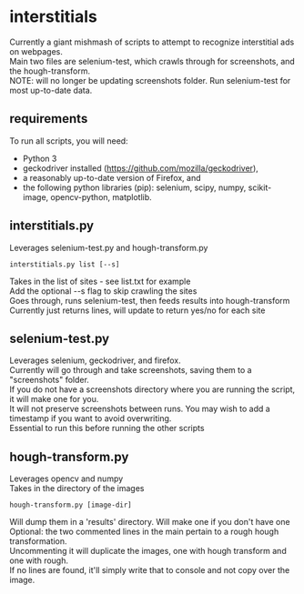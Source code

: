 # interstitials
 Currently a giant mishmash of scripts to attempt to recognize interstitial ads on webpages.  
 Main two files are selenium-test, which crawls through for screenshots, and the hough-transform.  
 NOTE: will no longer be updating screenshots folder. Run selenium-test for most up-to-date data.

requirements
------------- 
To run all scripts, you will need:  
* Python 3
* geckodriver installed (https://github.com/mozilla/geckodriver),
* a reasonably up-to-date version of Firefox, and
* the following python libraries (pip): selenium, scipy, numpy, scikit-image, opencv-python, matplotlib.


interstitials.py
----------------
 Leverages selenium-test.py and hough-transform.py  
 ```
 interstitials.py list [--s]
 ```
 Takes in the list of sites - see list.txt for example  
 Add the optional --s flag to skip crawling the sites  
 Goes through, runs selenium-test, then feeds results into hough-transform  
 Currently just returns lines, will update to return yes/no for each site

selenium-test.py
----------------
 Leverages selenium, geckodriver, and firefox.  
 Currently will go through and take screenshots, saving them to a "screenshots" folder.  
 If you do not have a screenshots directory where you are running the script, it will make one for you.  
 It will not preserve screenshots between runs. You may wish to add a timestamp if you want to avoid overwriting.  
 Essential to run this before running the other scripts
 
hough-transform.py
-----------------
 Leverages opencv and numpy  
 Takes in the directory of the images   
 ``` 
 hough-transform.py [image-dir]
 ```
 Will dump them in a 'results' directory. Will make one if you don't have one  
 Optional: the two commented lines in the main pertain to a rough hough transformation.  
 Uncommenting it will duplicate the images, one with hough transform and one with rough.  
 If no lines are found, it'll simply write that to console and not copy over the image.   
